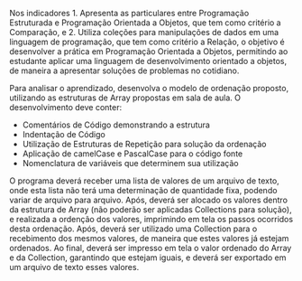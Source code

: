 Nos indicadores 1. Apresenta as particulares entre Programação Estruturada e Programação Orientada a Objetos, que tem como critério a Comparação, e 2. Utiliza coleções para manipulações de dados em uma linguagem de programação, que tem como critério a Relação, o objetivo é desenvolver a prática em Programação Orientada a Objetos, permitindo ao estudante aplicar uma linguagem de desenvolvimento orientado a objetos, de maneira a apresentar soluções de problemas no cotidiano.

Para analisar o aprendizado, desenvolva o modelo de ordenação proposto, utilizando as estruturas de Array propostas em sala de aula. O desenvolvimento deve conter:
* Comentários de Código demonstrando a estrutura
* Indentação de Código
* Utilização de Estruturas de Repetição para solução da ordenação
* Aplicação de camelCase e PascalCase para o código fonte
* Nomenclatura de variáveis que determinem sua utilização

O programa deverá receber uma lista de valores de um arquivo de texto, onde esta lista não terá uma determinação de quantidade fixa, podendo variar de arquivo para arquivo. Após, deverá ser alocado os valores dentro da estrutura de Array (não poderão ser aplicadas Collections para solução), e realizada a ordenção dos valores, imprimindo em tela os passos ocorridos desta ordenação. Após, deverá ser utilizado uma Collection para o recebimento dos mesmos valores, de maneira que estes valores já estejam ordenados. Ao final, deverá ser impresso em tela o valor ordenado do Array e da Collection, garantindo que estejam iguais, e deverá ser exportado em um arquivo de texto esses valores.